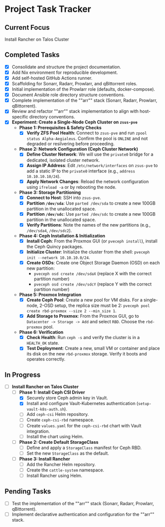 # Project Task Tracker

## Current Focus
Install Rancher on Talos Cluster

## Completed Tasks
- [x] Consolidate and structure the project documentation.
- [x] Add Nix environment for reproducible development.
- [x] Add self-hosted GitHub Actions runner.
- [x] Scaffolding for Sonarr, Radarr, Prowlarr, and qBittorrent roles.
- [x] Initial implementation of the Prowlarr role (defaults, docker-compose).
- [x] Document Ansible role directory structure conventions.
- [x] Complete implementation of the ""arr"" stack (Sonarr, Radarr, Prowlarr, qBittorrent).
- [x] Review and refactor ""arr"" stack implementation to align with host-specific directory conventions.
- [x] **Experiment: Create a Single-Node Ceph Cluster on `zsus-pve`**
    -   **Phase 1: Prerequisites & Safety Checks**
        -   [x] **Verify ZFS Pool Health**: Connect to `zsus-pve` and run `zpool status Alpha-Aegialeus`. Confirm the pool is `ONLINE` and not degraded or resilvering before proceeding.
    -   **Phase 2: Network Configuration (Ceph Cluster Network)**
        -   [x] **Define Cluster Network**: We will use the `private0` bridge for a dedicated, isolated cluster network.
        -   [x] **Assign IP Address**: Edit `/etc/network/interfaces` on `zsus-pve` to add a static IP to the `private0` interface (e.g., `address 10.10.10.10/24`).
        -   [x] **Apply Network Changes**: Reload the network configuration using `ifreload -a` or by rebooting the node.
    -   **Phase 3: Storage Partitioning**
        -   [x] **Connect to Host**: SSH into `zsus-pve`.
        -   [x] **Partition `/dev/sda`**: Use `parted /dev/sda` to create a new 100GB partition in the unallocated space.
        -   [x] **Partition `/dev/sdc`**: Use `parted /dev/sdc` to create a new 100GB partition in the unallocated space.
        -   [x] **Verify Partitions**: Note the names of the new partitions (e.g., `/dev/sda4`, `/dev/sdc2`).
    -   **Phase 4: Ceph Installation & Initialization**
        -   [x] **Install Ceph**: From the Proxmox GUI (or `pveceph install`), install the Ceph Quincy packages.
        -   [x] **Initialize Cluster**: Initialize the cluster from the shell: `pveceph init --network 10.10.10.0/24`.
        -   [x] **Create OSDs**: Create one Object Storage Daemon (OSD) on each new partition:
            -   `pveceph osd create /dev/sdaX` (replace X with the correct partition number)
            -   `pveceph osd create /dev/sdcY` (replace Y with the correct partition number)
    -   **Phase 5: Proxmox Integration**
        -   [x] **Create Ceph Pool**: Create a new pool for VM disks. For a single-node, 2-OSD setup, the replica size must be 2: `pveceph pool create rbd-proxmox --size 2 --min_size 1`.
        -   [x] **Add Storage to Proxmox**: From the Proxmox GUI, go to `Datacenter -> Storage -> Add` and select `RBD`. Choose the `rbd-proxmox` pool.
    -   **Phase 6: Verification**
        -   [x] **Check Health**: Run `ceph -s` and verify the cluster is in a `HEALTH_OK` state.
        -   [x] **Test Deployment**: Create a new, small VM or container and place its disk on the new `rbd-proxmox` storage. Verify it boots and operates correctly.

## In Progress
- [ ] **Install Rancher on Talos Cluster**
    - [ ] **Phase 1: Install Ceph CSI Driver**
        - [x] Securely store Ceph admin key in Vault.
        - [x] Install and configure Vault-Kubernetes authentication (`setup-vault-k8s-auth.sh`).
        - [ ] Add `ceph-csi` Helm repository.
        - [ ] Create `ceph-csi-rbd` namespace.
        - [ ] Create `values.yaml` for the `ceph-csi-rbd` chart with Vault integration.
        - [ ] Install the chart using Helm.
    - [ ] **Phase 2: Create Default StorageClass**
        - [ ] Define and apply a `StorageClass` manifest for Ceph RBD.
        - [ ] Set the new `StorageClass` as the default.
    - [ ] **Phase 3: Install Rancher**
        - [ ] Add the Rancher Helm repository.
        - [ ] Create the `cattle-system` namespace.
        - [ ] Install Rancher using Helm.

## Pending Tasks
- [ ] Test the implementation of the ""arr"" stack (Sonarr, Radarr, Prowlarr, qBittorrent).
- [ ] Implement declarative authentication and configuration for the ""arr"" stack.
